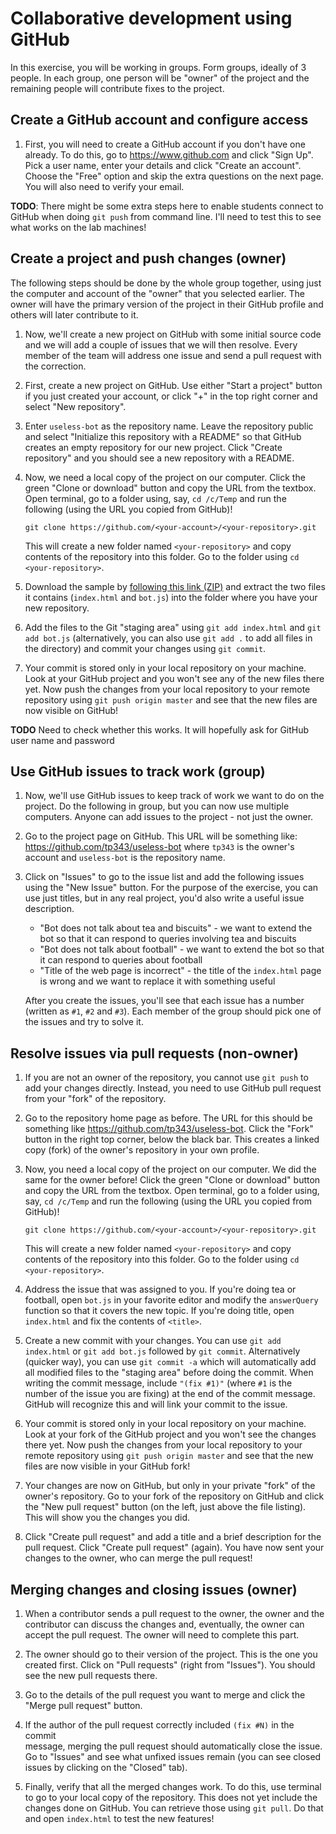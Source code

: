 # Collaborative development using GitHub

In this exercise, you will be working in groups. Form groups, ideally of 3 people.
In each group, one person will be "owner" of the project and the remaining people
will contribute fixes to the project.

## Create a GitHub account and configure access

1.  First, you will need to create a GitHub account if you don't have one already.
    To do this, go to https://www.github.com and click "Sign Up". Pick a user name,
    enter your details and click "Create an account". Choose the "Free" option and
    skip the extra questions on the next page. You will also need to verify your
    email.

**TODO**: There might be some extra steps here to enable students connect to GitHub
when doing `git push` from command line. I'll need to test this to see what works
on the lab machines!    

## Create a project and push changes (owner)

The following steps should be done by the whole group together, using just the
computer and account of the "owner" that you selected earlier. The owner will have
the primary version of the project in their GitHub profile and others will later
contribute to it.

1.  Now, we'll create a new project on GitHub with some initial source code and
    we will add a couple of issues that we will then resolve. Every member of the
    team will address one issue and send a pull request with the correction.

2.  First, create a new project on GitHub. Use either "Start a project" button if
    you just created your account, or click "+" in the top right corner and select
    "New repository".

3.  Enter `useless-bot` as the repository name. Leave the repository public and
    select "Initialize this repository with a README" so that GitHub creates an empty
    repository for our new project. Click "Create repository" and you should see
    a new repository with a README.

4.  Now, we need a local copy of the project on our computer. Click the green
    "Clone or download" button and copy the URL from the textbox. Open terminal,
    go to a folder using, say, `cd /c/Temp` and run the following (using the URL
    you copied from GitHub)!

        git clone https://github.com/<your-account>/<your-repository>.git

    This will create a new folder named `<your-repository>` and copy contents of
    the repository into this folder. Go to the folder using `cd <your-repository>`.

5.  Download the sample by [following this link (ZIP)][zip] and extract the two
    files it contains (`index.html` and `bot.js`) into the folder where you have
    your new repository.

6.  Add the files to the Git "staging area" using `git add index.html` and
    `git add bot.js` (alternatively, you can also use `git add .` to add all
    files in the directory) and commit your changes using `git commit`.

7.  Your commit is stored only in your local repository on your machine. Look at
    your GitHub project and you won't see any of the new files there yet. Now
    push the changes from your local repository to your remote repository using
    `git push origin master` and see that the new files are now visible on GitHub!    

**TODO** Need to check whether this works. It will hopefully ask for GitHub
user name and password

## Use GitHub issues to track work (group)

1.  Now, we'll use GitHub issues to keep track of work we want to do on the project.
    Do the following in group, but you can now use multiple computers. Anyone
    can add issues to the project - not just the owner.

2.  Go to the project page on GitHub. This URL will be something like:
    https://github.com/tp343/useless-bot where `tp343` is the owner's account
    and `useless-bot` is the repository name.

3.  Click on "Issues" to go to the issue list and add the following issues using the
    "New Issue" button. For the purpose of the exercise, you can use just titles, but
    in any real project, you'd also write a useful issue description.

    - "Bot does not talk about tea and biscuits" - we want to extend the bot so that
      it can respond to queries involving tea and biscuits
    - "Bot does not talk about football" - we want to extend the bot so that it can
      respond to queries about football
    - "Title of the web page is incorrect" - the title of the `index.html` page is
      wrong and we want to replace it with something useful

    After you create the issues, you'll see that each issue has a number (written
    as `#1`, `#2` and `#3`). Each member of the group should pick one of the issues
    and try to solve it.

## Resolve issues via pull requests (non-owner)

1.  If you are not an owner of the repository, you cannot use `git push` to add your
    changes directly. Instead, you need to use GitHub pull request from your "fork"
    of the repository.

2.  Go to the repository home page as before. The URL for this should be something like
    https://github.com/tp343/useless-bot. Click the "Fork" button in the right top corner,
    below the black bar. This creates a linked copy (fork) of the owner's repository in
    your own profile.

4.  Now, you need a local copy of the project on our computer. We did the same for
    the owner before! Click the green "Clone or download" button and copy the URL
    from the textbox. Open terminal, go to a folder using, say, `cd /c/Temp` and
    run the following (using the URL you copied from GitHub)!

        git clone https://github.com/<your-account>/<your-repository>.git

    This will create a new folder named `<your-repository>` and copy contents of
    the repository into this folder. Go to the folder using `cd <your-repository>`.

5.  Address the issue that was assigned to you. If you're doing tea or football,
    open `bot.js` in your favorite editor and modify the `answerQuery` function so
    that it covers the new topic. If you're doing title, open `index.html` and fix
    the contents of `<title>`.

6.  Create a new commit with your changes. You can use `git add index.html` or
    `git add bot.js` followed by `git commit`. Alternatively (quicker way), you can
    use `git commit -a` which will automatically add all modified files to the
    "staging area" before doing the commit. When writing the commit message, include
    `"(fix #1)"` (where `#1` is the number of the issue you are fixing)
    at the end of the commit message. GitHub will recognize this and will link your
    commit to the issue.    

7.  Your commit is stored only in your local repository on your machine. Look at
    your fork of the GitHub project and you won't see the changes there yet. Now
    push the changes from your local repository to your remote repository using
    `git push origin master` and see that the new files are now visible in your
    GitHub fork!

8.  Your changes are now on GitHub, but only in your private "fork" of the owner's
    repository. Go to your fork of the repository on GitHub and click the
    "New pull request" button (on the left, just above the file listing). This
    will show you the changes you did.

9.  Click "Create pull request" and add a title and a brief description for the
    pull request. Click "Create pull request" (again). You have now sent your
    changes to the owner, who can merge the pull request!

## Merging changes and closing issues (owner)

1.  When a contributor sends a pull request to the owner, the owner and the
    contributor can discuss the changes and, eventually, the owner can accept the
    pull request. The owner will need to complete this part.

2.  The owner should go to their version of the project. This is the one you created
    first. Click on "Pull requests" (right from "Issues"). You should see the
    new pull requests there.

3.  Go to the details of the pull request you want to merge and click the
    "Merge pull request" button.

4.  If the author of the pull request correctly included `(fix #N)` in the commit    
    message, merging the pull request should automatically close the issue. Go to
    "Issues" and see what unfixed issues remain (you can see closed issues by
    clicking on the "Closed" tab).

5.  Finally, verify that all the merged changes work. To do this, use terminal to
    go to your local copy of the repository. This does not yet include the changes
    done on GitHub. You can retrieve those using `git pull`. Do that and open
    `index.html` to test the new features!

[zip]:  https://github.com/tpetricek/Teaching/blob/master/software-engineering-classes/github-introduction/sample.zip?raw=true
